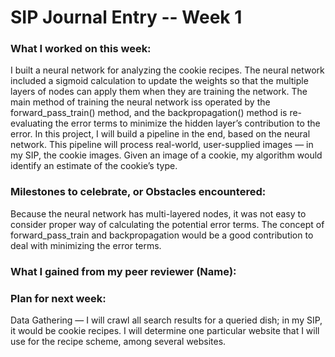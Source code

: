 # SIP Journal Entry  -- Week 1

### What I worked on this week:

I built a neural network for analyzing the cookie recipes. The neural network included a sigmoid calculation to update the weights so that the multiple layers of nodes can apply them when they are training the network. The main method of training the neural network iss operated by the forward_pass_train() method, and the backpropagation() method is re-evaluating the error terms to minimize the hidden layer’s contribution to the error.
In this project, I will build a pipeline in the end, based on the neural network. This pipeline will process real-world, user-supplied images — in my SIP, the cookie images. Given an image of a cookie, my algorithm would identify an estimate of the cookie’s type.


### Milestones to celebrate, or Obstacles encountered:

Because the neural network has multi-layered nodes, it was not easy to consider proper way of calculating the potential error terms. 
The concept of forward_pass_train and backpropagation would be a good contribution to deal with minimizing the error terms. 


### What I gained from my peer reviewer (Name):



### Plan for next week:

Data Gathering — I will crawl all search results for a queried dish; in my SIP, it would be cookie recipes. I will determine one particular website that I will use for the recipe scheme, among several websites. 

